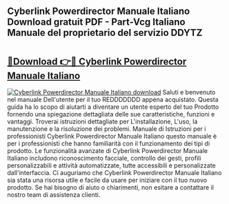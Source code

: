 ## Cyberlink Powerdirector Manuale Italiano Download gratuit PDF - Part-Vcg Italiano Manuale del proprietario del servizio DDYTZ

# <h2><a href="http://dfczlyy.blite.top/?on=Cyberlink+Powerdirector+Manuale+Italiano">🔗Download 👉🔴 Cyberlink Powerdirector Manuale Italiano</a></h2>

[![Cyberlink Powerdirector Manuale Italiano download](https://i.imgur.com/lujVjoI.png)](http://dfczlyy.blite.top/?on=Cyberlink+Powerdirector+Manuale+Italiano)
Saluti e benvenuto nel manuale Dell'utente per il tuo REDDDDDDD appena acquistato. Questa guida ha lo scopo di aiutarti a diventare un utente esperto del tuo Prodotto fornendo una spiegazione dettagliata delle sue caratteristiche, funzioni e vantaggi. Troverai istruzioni dettagliate per L'installazione, L'uso, la manutenzione e la risoluzione dei problemi. Manuale di Istruzioni per i professionisti Cyberlink Powerdirector Manuale Italiano questo manuale è per i professionisti che hanno familiarità con il funzionamento dei tipi di prodotto. Le funzionalità avanzate di Cyberlink Powerdirector Manuale Italiano includono riconoscimento facciale, controllo dei gesti, profili personalizzabili e attività automatizzate, tutte accessibili e personalizzate dall'interfaccia. Ci auguriamo che Cyberlink Powerdirector Manuale Italiano sia stata una risorsa utile e facile da usare per iniziare con il tuo nuovo prodotto. Se hai bisogno di aiuto o chiarimenti, non esitare a contattare il nostro team di assistenza clienti.
